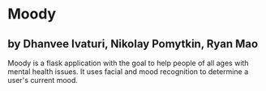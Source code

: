 # Moody
## by Dhanvee Ivaturi, Nikolay Pomytkin, Ryan Mao

Moody is a flask application with the goal to help people of all ages with mental health issues.
It uses facial and mood recognition to determine a user's current mood.

